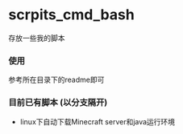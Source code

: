 # scrpits_cmd_bash
存放一些我的脚本


### **使用**
参考所在目录下的readme即可

### **目前已有脚本** (以分支隔开)
* linux下自动下载Minecraft server和java运行环境
